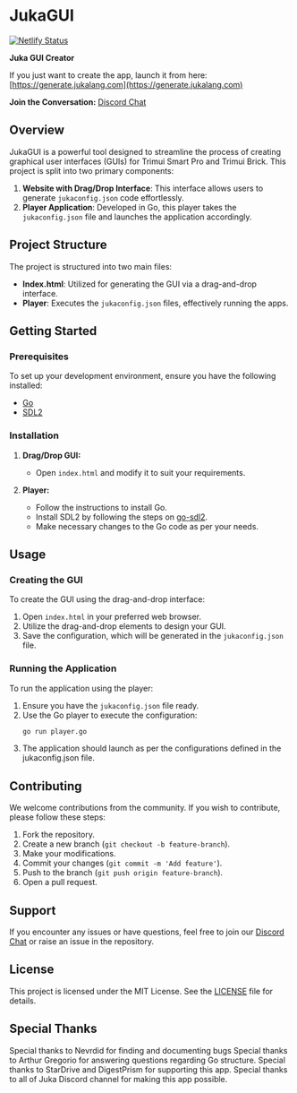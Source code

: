 # JukaGUI

[![Netlify Status](https://api.netlify.com/api/v1/badges/dea0cf4b-3799-41d9-8f2a-b4fd2a270b15/deploy-status)](https://generate.jukalang.com)

**Juka GUI Creator**

If you just want to create the app, launch it from here: [https://generate.jukalang.com](https://generate.jukalang.com)

**Join the Conversation:** [Discord Chat](https://discord.gg/R9qgJjh5jG)

## Overview

JukaGUI is a powerful tool designed to streamline the process of creating graphical user interfaces (GUIs) for Trimui Smart Pro and Trimui Brick. This project is split into two primary components:

1. **Website with Drag/Drop Interface**: This interface allows users to generate `jukaconfig.json` code effortlessly.
2. **Player Application**: Developed in Go, this player takes the `jukaconfig.json` file and launches the application accordingly.

## Project Structure

The project is structured into two main files:

- **Index.html**: Utilized for generating the GUI via a drag-and-drop interface.
- **Player**: Executes the `jukaconfig.json` files, effectively running the apps.

## Getting Started

### Prerequisites

To set up your development environment, ensure you have the following installed:

- [Go](https://golang.org/dl/)
- [SDL2](https://github.com/veandco/go-sdl2/)

### Installation

1. **Drag/Drop GUI:**
   - Open `index.html` and modify it to suit your requirements.

2. **Player:**
   - Follow the instructions to install Go.
   - Install SDL2 by following the steps on [go-sdl2](https://github.com/veandco/go-sdl2/).
   - Make necessary changes to the Go code as per your needs.

## Usage

### Creating the GUI

To create the GUI using the drag-and-drop interface:

1. Open `index.html` in your preferred web browser.
2. Utilize the drag-and-drop elements to design your GUI.
3. Save the configuration, which will be generated in the `jukaconfig.json` file.

### Running the Application

To run the application using the player:

1. Ensure you have the `jukaconfig.json` file ready.
2. Use the Go player to execute the configuration:
   ```sh
   go run player.go
   ```
3. The application should launch as per the configurations defined in the jukaconfig.json file.


## Contributing

We welcome contributions from the community. If you wish to contribute, please follow these steps:

1. Fork the repository.
2. Create a new branch (`git checkout -b feature-branch`).
3. Make your modifications.
4. Commit your changes (`git commit -m 'Add feature'`).
5. Push to the branch (`git push origin feature-branch`).
6. Open a pull request.

## Support

If you encounter any issues or have questions, feel free to join our [Discord Chat](https://discord.gg/R9qgJjh5jG) or raise an issue in the repository.

## License

This project is licensed under the MIT License. See the [LICENSE](https://github.com/jukaLang/JukaGUI/blob/main/LICENSE) file for details.

## Special Thanks
Special thanks to Nevrdid for finding and documenting bugs
Special thanks to Arthur Gregorio for answering questions regarding Go structure.
Special thanks to StarDrive and DigestPrism for supporting this app.
Special thanks to all of Juka Discord channel for making this app possible.

